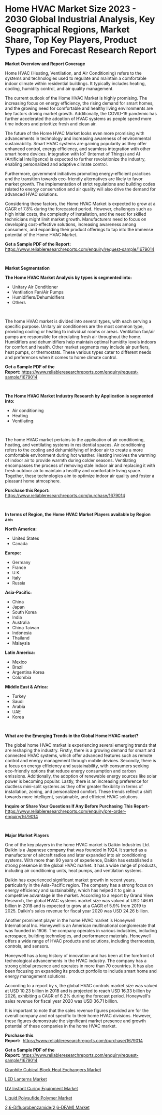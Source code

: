 <p><h1>Home HVAC Market Size 2023 - 2030 Global Industrial Analysis, Key Geographical Regions, Market Share, Top Key Players, Product Types and Forecast Research Report</h1></p><p><strong>Market Overview and Report Coverage</strong></p>
<p><p>Home HVAC (Heating, Ventilation, and Air Conditioning) refers to the systems and technologies used to regulate and maintain a comfortable indoor climate within residential buildings. It typically includes heating, cooling, humidity control, and air quality management.</p><p>The current outlook of the Home HVAC Market is highly promising. The increasing focus on energy efficiency, the rising demand for smart homes, and the growing need for comfortable and healthy living environments are key factors driving market growth. Additionally, the COVID-19 pandemic has further accelerated the adoption of HVAC systems as people spend more time indoors and prioritize fresh and clean air.</p><p>The future of the Home HVAC Market looks even more promising with advancements in technology and increasing awareness of environmental sustainability. Smart HVAC systems are gaining popularity as they offer enhanced control, energy efficiency, and seamless integration with other smart home devices. Integration with IoT (Internet of Things) and AI (Artificial Intelligence) is expected to further revolutionize the industry, enabling personalized and adaptive climate control.</p><p>Furthermore, government initiatives promoting energy-efficient practices and the transition towards eco-friendly alternatives are likely to favor market growth. The implementation of strict regulations and building codes related to energy conservation and air quality will also drive the demand for advanced HVAC solutions.</p><p>Considering these factors, the Home HVAC Market is expected to grow at a CAGR of 7.8% during the forecasted period. However, challenges such as high initial costs, the complexity of installation, and the need for skilled technicians might limit market growth. Manufacturers need to focus on developing cost-effective solutions, increasing awareness among consumers, and expanding their product offerings to tap into the immense potential of the Home HVAC Market.</p></p>
<p><strong>Get a Sample PDF of the Report:</strong> <a href="https://www.reliableresearchreports.com/enquiry/request-sample/1679014">https://www.reliableresearchreports.com/enquiry/request-sample/1679014</a></p>
<p>&nbsp;</p>
<p><strong>Market Segmentation</strong></p>
<p><strong>The Home HVAC Market Analysis by types is segmented into:</strong></p>
<p><ul><li>Unitary Air Conditioner</li><li>Ventilation Fan/Air Pumps</li><li>Humidifiers/Dehumidifiers</li><li>Others</li></ul></p>
<p>&nbsp;</p>
<p><p>The home HVAC market is divided into several types, with each serving a specific purpose. Unitary air conditioners are the most common type, providing cooling or heating to individual rooms or areas. Ventilation fan/air pumps are responsible for circulating fresh air throughout the home. Humidifiers and dehumidifiers help maintain optimal humidity levels indoors for comfort and health. Other market segments may include air purifiers, heat pumps, or thermostats. These various types cater to different needs and preferences when it comes to home climate control.</p></p>
<p><strong>Get a Sample PDF of the Report:</strong>&nbsp;<a href="https://www.reliableresearchreports.com/enquiry/request-sample/1679014">https://www.reliableresearchreports.com/enquiry/request-sample/1679014</a></p>
<p>&nbsp;</p>
<p><strong>The Home HVAC Market Industry Research by Application is segmented into:</strong></p>
<p><ul><li>Air conditioning</li><li>Heating</li><li>Ventilating</li></ul></p>
<p>&nbsp;</p>
<p><p>The home HVAC market pertains to the application of air conditioning, heating, and ventilating systems in residential spaces. Air conditioning refers to the cooling and dehumidifying of indoor air to create a more comfortable environment during hot weather. Heating involves the warming of indoor air to provide warmth during colder seasons. Ventilating encompasses the process of removing stale indoor air and replacing it with fresh outdoor air to maintain a healthy and comfortable living space. Together, these technologies aim to optimize indoor air quality and foster a pleasant home atmosphere.</p></p>
<p><strong>Purchase this Report:</strong>&nbsp; <a href="https://www.reliableresearchreports.com/purchase/1679014">https://www.reliableresearchreports.com/purchase/1679014</a></p>
<p>&nbsp;</p>
<p><strong>In terms of Region, the Home HVAC Market Players available by Region are:</strong></p>
<p>
    <p> <strong> North America: </strong>
        <ul>
            <li>United States</li>
            <li>Canada</li>
        </ul>
        </p> 
    <p> <strong> Europe: </strong>
        <ul>
            <li>Germany</li>
            <li>France</li>
            <li>U.K.</li>
            <li>Italy</li>
            <li>Russia</li>
        </ul>
        </p> 
    <p> <strong> Asia-Pacific: </strong>
        <ul>
            <li>China</li>
            <li>Japan</li>
            <li>South Korea</li>
            <li>India</li>
            <li>Australia</li>
            <li>China Taiwan</li>
            <li>Indonesia</li>
            <li>Thailand</li>
            <li>Malaysia</li>
        </ul>
        </p> 
    <p> <strong> Latin America: </strong>
        <ul>
            <li>Mexico</li>
            <li>Brazil</li>
            <li>Argentina Korea</li>
            <li>Colombia</li>
        </ul>
        </p> 
    <p> <strong> Middle East & Africa: </strong>
        <ul>
            <li>Turkey</li>
            <li>Saudi</li>
            <li>Arabia</li>
            <li>UAE</li>
            <li>Korea</li>
        </ul>
    </p>
    </p>
<p>&nbsp;</p>
<p><strong>What are the Emerging Trends in the Global Home HVAC market?</strong></p>
<p><p>The global home HVAC market is experiencing several emerging trends that are reshaping the industry. Firstly, there is a growing demand for smart and connected HVAC systems, which offer advanced features such as remote control and energy management through mobile devices. Secondly, there is a focus on energy efficiency and sustainability, with consumers seeking eco-friendly options that reduce energy consumption and carbon emissions. Additionally, the adoption of renewable energy sources like solar power is becoming popular. Lastly, there is an increasing preference for ductless mini-split systems as they offer greater flexibility in terms of installation, zoning, and personalized comfort. These trends reflect a shift towards more intelligent, sustainable, and efficient HVAC solutions.</p></p>
<p><strong>Inquire or Share Your Questions If Any Before Purchasing This Report</strong>- <a href="https://www.reliableresearchreports.com/enquiry/pre-order-enquiry/1679014">https://www.reliableresearchreports.com/enquiry/pre-order-enquiry/1679014</a></p>
<p>&nbsp;</p>
<p><strong>Major Market Players</strong></p>
<p><p>One of the key players in the home HVAC market is Daikin Industries Ltd. Daikin is a Japanese company that was founded in 1924. It started as a manufacturer of aircraft radios and later expanded into air conditioning systems. With more than 90 years of experience, Daikin has established a strong presence in the global HVAC market. It has a wide range of products, including air conditioning units, heat pumps, and ventilation systems.  </p><p>Daikin has experienced significant market growth in recent years, particularly in the Asia-Pacific region. The company has a strong focus on energy efficiency and sustainability, which has helped it to gain a competitive advantage in the market. According to a report by Grand View Research, the global HVAC systems market size was valued at USD 146.61 billion in 2018 and is expected to grow at a CAGR of 5.9% from 2019 to 2025. Daikin's sales revenue for fiscal year 2020 was USD 24.26 billion.</p><p>Another prominent player in the home HVAC market is Honeywell International Inc. Honeywell is an American multinational conglomerate that was founded in 1906. The company operates in various industries, including aerospace, building technologies, and performance materials. Honeywell offers a wide range of HVAC products and solutions, including thermostats, controls, and sensors.</p><p>Honeywell has a long history of innovation and has been at the forefront of technological advancements in the HVAC industry. The company has a strong global presence and operates in more than 70 countries. It has also been focusing on expanding its product portfolio to include smart home and energy management solutions.</p><p>According to a report by s, the global HVAC controls market size was valued at USD 10.23 billion in 2018 and is projected to reach USD 16.33 billion by 2026, exhibiting a CAGR of 6.2% during the forecast period. Honeywell's sales revenue for fiscal year 2020 was USD 36.71 billion.</p><p>It is important to note that the sales revenue figures provided are for the overall company and not specific to their home HVAC divisions. However, these figures demonstrate the significant market presence and growth potential of these companies in the home HVAC market.</p></p>
<p><strong>Purchase this Report:</strong>&nbsp;&nbsp;<a href="https://www.reliableresearchreports.com/purchase/1679014">https://www.reliableresearchreports.com/purchase/1679014</a></p>
<p></p>
<p><strong>Get a Sample PDF of the Report:</strong>&nbsp;<a href="https://www.reliableresearchreports.com/enquiry/request-sample/1679014">https://www.reliableresearchreports.com/enquiry/request-sample/1679014</a></p>
<p><p><a href="https://www.linkedin.com/pulse/graphite-cubical-block-heat-exchangers-market-research-report/">Graphite Cubical Block Heat Exchangers Market</a></p><p><a href="https://medium.com/@geoanderson1978/led-lanterns-market-size-growth-forecast-2023-2030-f1705944635e">LED Lanterns Market</a></p><p><a href="https://www.linkedin.com/pulse/uv-instant-curing-equipment-market-challenges-opportunities/">UV Instant Curing Equipment Market</a></p><p><a href="https://github.com/ambrozg/Market-Research-Report-List-1/blob/main/liquid-polysufide-polymer-market.md">Liquid Polysufide Polymer Market</a></p><p><a href="https://github.com/gshchiplitsov/Market-Research-Report-List-1/blob/main/26-difluorobenzamide26-dfam-market.md">2,6-Difluorobenzamide(2,6-DFAM) Market</a></p></p>